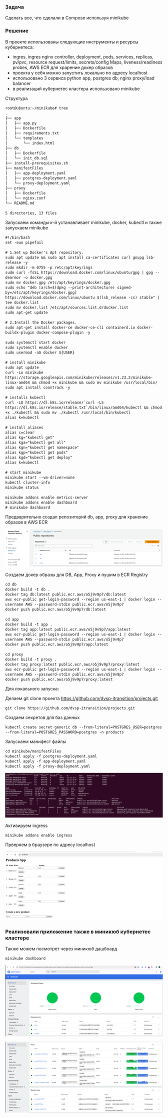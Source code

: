 ### Задача

Сделать все, что сделали в Compose используя minikube

### Решение

В проекте использованы следующие инструменты и ресурсы кубернетеса:
- ingres, ingres nginx controller, deployment, pods, services, replicas, pv/pvc, resource request/limits, secrets/config Maps, liveness/readiness probes, AWS ECR для храрение докер образов
- проекта у себя можно запустить локально по адресу localhost
- использовано 3 сервиса python app, postgres db, nginx proxy/load balancer
- в реализаций кубернетес кластера использовано minikube

Структура

```
root@ubuntu:~/minikube# tree
.
├── app
│   ├── app.py
│   ├── Dockerfile
│   ├── requirements.txt
│   └── templates
│       └── index.html
├── db
│   ├── Dockerfile
│   └── init_db.sql
├── install-prerequisites.sh
├── manifestFiles
│   ├── app-deployment.yaml
│   ├── postgres-deployment.yaml
│   └── proxy-deployment.yaml
├── proxy
│   ├── Dockerfile
│   └── nginx.conf
└── README.md

5 directories, 13 files
```

Запускаем команды к-й устанавливает minikube, docker, kubectl и также запускаем minikube

```
#!/bin/bash
set -euo pipefail

# 1.Set up Docker's Apt repository.
sudo apt update && sudo apt install ca-certificates curl gnupg lsb-release -y
sudo mkdir -m 0755 -p /etc/apt/keyrings
sudo curl -fsSL https://download.docker.com/linux/ubuntu/gpg | gpg --dearmor -o docker.gpg
sudo mv docker.gpg /etc/apt/keyrings/docker.gpg
sudo echo "deb [arch=$(dpkg --print-architecture) signed-by=/etc/apt/keyrings/docker.gpg] https://download.docker.com/linux/ubuntu $(lsb_release -cs) stable" | tee docker.list
sudo mv docker.list /etc/apt/sources.list.d/docker.list
sudo apt-get update

# 2.Install the Docker packages.
sudo apt-get install docker-ce docker-ce-cli containerd.io docker-buildx-plugin docker-compose-plugin -y

sudo systemctl start docker
sudo systemctl enable docker
sudo usermod -aG docker ${USER}

# install minikube 
sudo apt update 
curl -Lo minikube https://storage.googleapis.com/minikube/releases/v1.23.2/minikube-linux-amd64 && chmod +x minikube && sudo mv minikube /usr/local/bin/
sudo apt install conntrack -y

# installs kubectl
curl -LO https://dl.k8s.io/release/`curl -LS https://dl.k8s.io/release/stable.txt`/bin/linux/amd64/kubectl && chmod +x ./kubectl && sudo mv ./kubectl /usr/local/bin/kubectl
alias k=kubectl

# install aliases
alias c=clear
alias kg="kubectl get"
alias kga="kubectl get all"
alias kgn="kubectl get namespace"
alias kgp="kubectl get pods"
alias kgd="kubectl get deploy"
alias k=kubectl

# start minikube
minikube start --vm-driver=none
kubectl cluster-info
minikube status

minikube addons enable metrics-server
minikube addons enable dashboard 
# minikube dashboard
```

Предварительно создал репозиторий db, app, proxy для хранение образов в AWS ECR

![img.png](img%2Fimg.png)

Создаем докер образы для DB, App, Proxy и пушим в ECR Registry

```
cd db
docker build -t db .
docker tag db:latest public.ecr.aws/o5j9v9p7/db:latest
aws ecr-public get-login-password --region us-east-1 | docker login --username AWS --password-stdin public.ecr.aws/o5j9v9p7
docker push public.ecr.aws/o5j9v9p7/db:latest

cd app
docker build -t app .
docker tag app:latest public.ecr.aws/o5j9v9p7/app:latest
aws ecr-public get-login-password --region us-east-1 | docker login --username AWS --password-stdin public.ecr.aws/o5j9v9p7
docker push public.ecr.aws/o5j9v9p7/app:latest

cd proxy
docker build -t proxy .
docker tag proxy:latest public.ecr.aws/o5j9v9p7/proxy:latest
aws ecr-public get-login-password --region us-east-1 | docker login --username AWS --password-stdin public.ecr.aws/o5j9v9p7
docker push public.ecr.aws/o5j9v9p7/proxy:latest
```
Для локального запуска:

Делаем git clone проекта https://github.com/dvsp-itransition/projects.git

```
git clone https://github.com/dvsp-itransition/projects.git
```
Создаем секретов для баз данных
```
kubectl create secret generic db --from-literal=POSTGRES_USER=postgres --from-literal=POSTGRES_PASSWORD=postgres -n products
```

Запускаем манифест файлы

```
cd minikube/manifestFiles
kubectl apply -f postgres-deployment.yaml
kubectl apply -f app-deployment.yaml
kubectl apply -f proxy-deployment.yaml
```

![kga.png](img%2Fkga.png)

Активируем ingress
```
minikube addons enable ingress
```
Прверяем в браузере по адресу localhost

![app.png](img%2Fapp.png)

### Реализовали приложение также в миникюб кубернетес кластере 

Также можем посмотрет через миникюб дашбоард 
```
minikube dashboard
```
![dash1.png](img%2Fdash1.png)

![dash2.png](img%2Fdash2.png)

